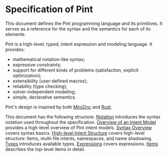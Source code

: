 # Specification of Pint

This document defines the Pint programming language and its primitives. It serves as a reference for the syntax and the semantics for each of its elements.

Pint is a high-level, typed, intent expression and modeling language. It provides:

- mathematical notation-like syntax;
- expressive constraints;
- support for different kinds of problems (satisfaction, explicit optimization);
- extensibility (user-defined macros);
- reliability (type checking);
- solver-independent modeling;
- simple, declarative semantics.

Pint's design is inspired by both [MiniZinc](https://www.minizinc.org/) and [Rust](https://www.rust-lang.org/).

This document has the following structure. [Notation](notation.md) introduces the syntax notation used throughout the specification. [Overview of an Intent Model](overview.md) provides a high-level overview of Pint intent models. [Syntax Overview](syntax.md) covers syntax basics. [High-level Intent Structure](structure.md) covers high-level structure: items, multi-file intents, namespaces, and name shadowing. [Types](types.md) introduces available types. [Expressions](expressions.md) covers expressions. [Items](items.md) describes the top-level items in detail.
